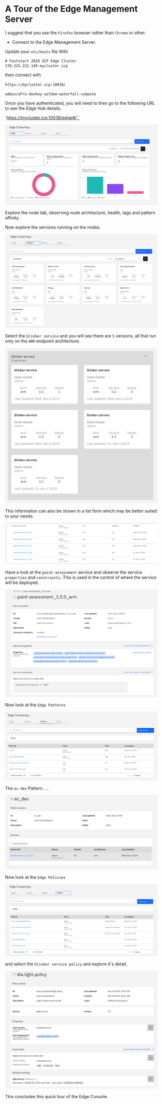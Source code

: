 # A Tour of the Edge Management Server

I suggest that you use the `Firefox` browser rather than `Chrome` or other.

- Connect to the Edge Management Server.

Update your `etc/hosts` file With
```
# Faststart 2020 ICP Edge Cluster
170.225.222.149 mycluster.icp
```
then connect with

`https://mycluster.icp:10038/`

`admin/afro-donkey-seldom-waterfall-compute`

Once you have authenticated, you will need to then go to the following URL to see the Edge Hub details.

`https://mycluster.icp:10038/edge#/``

![Edge Nodes](images/2020/01/edge-compute-landing-page.png)

Explore the node tab, observing node architecture, health, tags and pattern affinity.

Now explore the services running on the nodes.

![Edge Services](images/2020/01/edge-services.png)

Select the `blinker service` and you will see there are `5` versions, all that run only on the `ARM` endpoint architecture.

![blinker-service](images/2020/01/blinker-service.png)

This information can also be shown in a list form which may be better suited to your needs.

![Service List View](images/2020/01/service-list-view.png)

Have a look at the `paint-assessment` service and observe the service `properties` and `constraints`. This is used in the control of where the service will be deployed.

![paint-assessment Service](images/2020/01/paint-assessment-service.png)

Now look at the `Edge Patterns`

![Edge Patterns](images/2020/01/edge-patterns.png)

The `ec-dev` Pattern ....

![ec_dev](images/2020/01/ec-dev.png)

Now look at the `Edge Policies`

![Edge Policies](images/2020/01/edge-policies.png)

and select the `blinker service policy` and explore it's detail.

![blinker service policy](images/2020/01/dla-light-policy.png)

This concludes this quick tour of the Edge Console.
